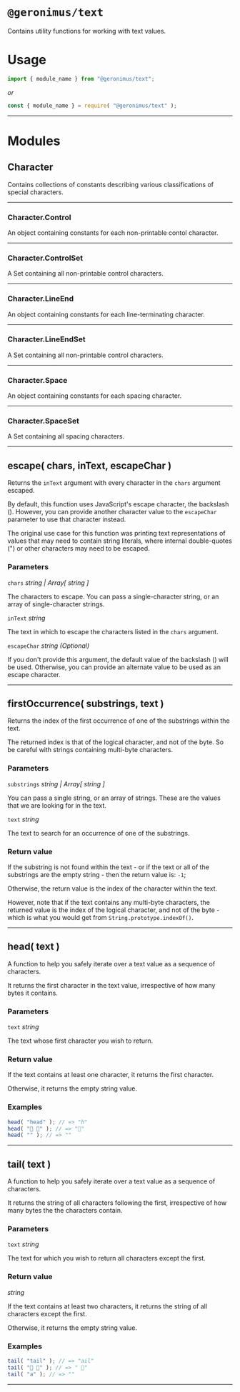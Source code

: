 # `@geronimus/text`

Contains utility functions for working with text values.

# Usage

```javascript
import { module_name } from "@geronimus/text";
```

_or_

```javascript
const { module_name } = require( "@geronimus/text" );
```

---

# Modules

## Character

Contains collections of constants describing various classifications of special characters.

---

### Character.Control

An object containing constants for each non-printable contol character.

---

### Character.ControlSet

A Set containing all non-printable control characters.

---

### Character.LineEnd

An object containing constants for each line-terminating character.

---

### Character.LineEndSet

A Set containing all non-printable control characters.

---

### Character.Space

An object containing constants for each spacing character.

---

### Character.SpaceSet

A Set containing all spacing characters.

---

## escape( chars, inText, escapeChar )

Returns the `inText` argument with every character in the `chars` argument escaped.

By default, this function uses JavaScript's escape character, the backslash (\). However, you can provide another character value to the `escapeChar` parameter to use that character instead.

The original use case for this function was printing text representations of values that may need to contain string literals, where internal double-quotes (") or other characters may need to be escaped.

### Parameters

`chars` _string | Array[ string ]_

The characters to escape. You can pass a single-character string, or an array of single-character strings.

`inText` _string_

The text in which to escape the characters listed in the `chars` argument.

`escapeChar` _string (Optional)_

If you don't provide this argument, the default value of the backslash (\) will be used. Otherwise, you can provide an alternate value to be used as an escape character.

---

## firstOccurrence( substrings, text )

Returns the index of the first occurrence of one of the substrings within the text.

The returned index is that of the logical character, and not of the byte. So be careful with strings containing multi-byte characters.

### Parameters

`substrings` _string | Array[ string ]_

You can pass a single string, or an array of strings. These are the values that we are looking for in the text.

`text` _string_

The text to search for an occurrence of one of the substrings.

### Return value

If the substring is not found within the text - or if the text or all of the substrings are the empty string - then the return value is: `-1`;

Otherwise, the return value is the index of the character within the text.

However, note that if the text contains any multi-byte characters, the returned value is the index of the logical character, and not of the byte - which is what you would get from `String.prototype.indexOf()`.

---

## head( text )

A function to help you safely iterate over a text value as a sequence of characters.

It returns the first character in the text value, irrespective of how many bytes it contains.

### Parameters

`text` _string_

The text whose first character you wish to return.

### Return value

If the text contains at least one character, it returns the first character.

Otherwise, it returns the empty string value.

### Examples

```javascript
head( "head" ); // => "h"
head( "🚕 🛵" ); // => "🚕"
head( "" ); // => ""
```
---

## tail( text )

A function to help you safely iterate over a text value as a sequence of characters.

It returns the string of all characters following the first, irrespective of how many bytes the the characters contain.

### Parameters

`text` _string_

The text for which you wish to return all characters except the first.

### Return value

_string_

If the text contains at least two characters, it returns the string of all characters except the first.

Otherwise, it returns the empty string value.

### Examples

```javascript
tail( "tail" ); // => "ail"
tail( "🚕 🛵" ); // => " 🛵"
tail( "a" ); // => ""
```
---


